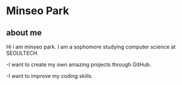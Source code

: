 # **Minseo Park**
## about me

Hi i am minseo park. I am a sophomore studying computer science at SEOULTECH.

-I want to create my own amazing projects through GitHub.

-I want to improve my coding skills.








<!--
**minseopark23100269/minseopark23100269** is a ✨ _special_ ✨ repository because its `README.md` (this file) appears on your GitHub profile.

Here are some ideas to get you started:

- 🔭 I’m currently working on ...
- 🌱 I’m currently learning ...
- 👯 I’m looking to collaborate on ...
- 🤔 I’m looking for help with ...
- 💬 Ask me about ...
- 📫 How to reach me: ...
- 😄 Pronouns: ...
- ⚡ Fun fact: ...
-->

